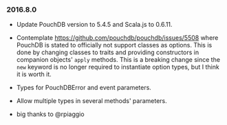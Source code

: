 ### 2016.8.0

* Update PouchDB version to 5.4.5 and Scala.js to 0.6.11.
* Contemplate https://github.com/pouchdb/pouchdb/issues/5508 where PouchDB is stated to officially not support classes as options. This is done by changing classes to traits and providing constructors in companion objects' `apply` methods. This is a breaking change since the `new` keyword is no longer required to instantiate option types, but I think it is worth it.
* Types for PouchDBError and event parameters.
* Allow multiple types in several methods' parameters.

* big thanks to @rpiaggio 